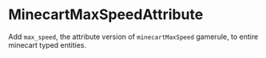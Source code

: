 # MinecartMaxSpeedAttribute
Add `max_speed`, the attribute version of `minecartMaxSpeed` gamerule, to entire minecart typed entities.
